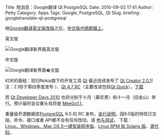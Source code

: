 Title: 短消息：Google翻译 Qt PostgreSQL
Date: 2010-09-02 17:41
Author: Petty
Category: Apps
Tags: Google, PostgreSQL, Qt
Slug: briefing-googletranslate-qt-postgresql

继[Google翻译英文版改版](http://translate.google.com/)之后，[中文版也随即跟上](http://translate.google.cn/#)。

英文版  

![Google翻译新界面英文版](http://image155.poco.cn/mypoco/myphoto/20100902/23/5563449920100902232338069.png)

中文版

![Google翻译新界面�文版](http://image155.poco.cn/mypoco/myphoto/20100902/23/5563449920100902232245075.png)

KDE的基础：现归Nokia旗下的开发工具 [Qt](http://qt.nokia.com/)
最近连续发布了 [Qt Creator
2.0.1](http://qt.nokia.com/developer/changes/changes-qtcreator-2.0.1)(
注：2.1将于第四季度发布 ）、[Qt 4.7
RC](http://qt.nokia.com/about/news/qt-4.7-release-candidate-available)（主要改进包括[Qt
Quick](http://qt.nokia.com/developer/qt-qtcreator-prerelease)）。[下载](http://qt.nokia.com/downloads)

而 [Qt Developer Days 2010](http://qt.nokia.com/qtdevdays2010)
也将分别于十月（慕尼黑）和十一月（旧金山）举行。预计届时会议重头戏将是
[MeeGo1.1](http://www.intomobile.com/2010/08/31/ultrabrief-meego-1-1-to-land-in-october-2010-1-2-in-april-2011/)。

重量级开源数据库[PostgreSQL](http://www.postgresql.org/) 9.0 的 RC
发布，[发行说明](http://developer.postgresql.org/pgdocs/postgres/release-9-0.html)。因9.0版的特性已冻结，命令、接口或者
API都不会有任何改动，请
[参与测试](http://www.postgresql.org/developer/beta)。 下载：  
[Linux、Windows、Mac OS
X一键安装程序版](http://www.enterprisedb.com/products/pgdownload.do)、[Linux
RPM 和 Solaris
版](http://www.postgresql.org/ftp/binary/v9.0rc1/)、[源代码](http://www.postgresql.org/ftp/source/v9.0rc1/)。
